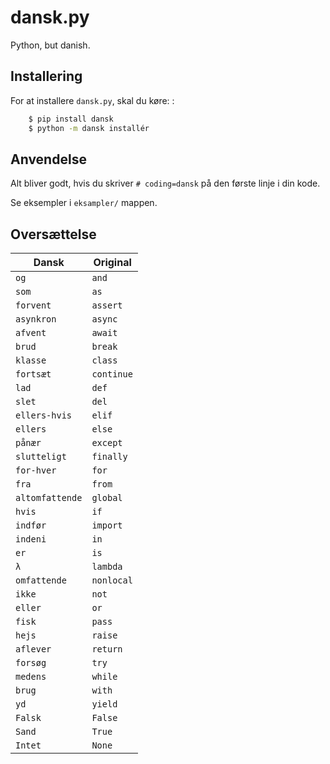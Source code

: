 # dansk.py

Python, but danish.


## Installering

For at installere `dansk.py`, skal du køre: :

```sh
    $ pip install dansk
    $ python -m dansk installér
```


## Anvendelse

Alt bliver godt, hvis du skriver `# coding=dansk` på den første linje i
din kode.

Se eksempler i `eksampler/` mappen.


## Oversættelse

Dansk           | Original
-----           | -------
`og`            | `and`
`som`           | `as`
`forvent`       | `assert`
`asynkron`      | `async`
`afvent`        | `await`
`brud`          | `break`
`klasse`        | `class`
`fortsæt`       | `continue`
`lad`           | `def`
`slet`          | `del`
`ellers-hvis`   | `elif`
`ellers`        | `else`
`pånær`         | `except`
`slutteligt`    | `finally`
`for-hver`      | `for`
`fra`           | `from`
`altomfattende` | `global`
`hvis`          | `if`
`indfør`        | `import`
`indeni`        | `in`
`er`            | `is`
`λ`             | `lambda`
`omfattende`    | `nonlocal`
`ikke`          | `not`
`eller`         | `or`
`fisk`          | `pass`
`hejs`          | `raise`
`aflever`       | `return`
`forsøg`        | `try`
`medens`        | `while`
`brug`          | `with`
`yd`            | `yield`
`Falsk`         | `False`
`Sand`          | `True`
`Intet`         | `None`

